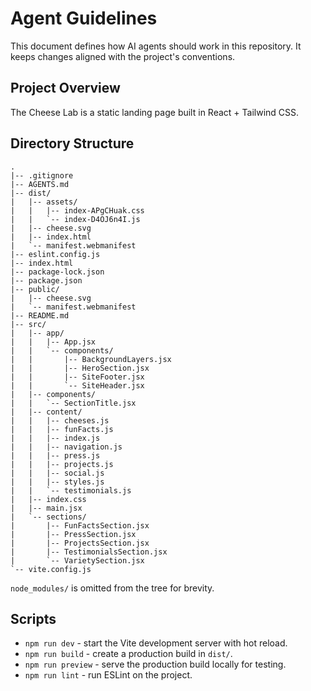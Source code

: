 ﻿# Agent Guidelines

This document defines how AI agents should work in this repository. It keeps changes aligned with the project's conventions.

## Project Overview

The Cheese Lab is a static landing page built in React + Tailwind CSS.

## Directory Structure

```
.
|-- .gitignore
|-- AGENTS.md
|-- dist/
|   |-- assets/
|   |   |-- index-APgCHuak.css
|   |   `-- index-D4OJ6n4I.js
|   |-- cheese.svg
|   |-- index.html
|   `-- manifest.webmanifest
|-- eslint.config.js
|-- index.html
|-- package-lock.json
|-- package.json
|-- public/
|   |-- cheese.svg
|   `-- manifest.webmanifest
|-- README.md
|-- src/
|   |-- app/
|   |   |-- App.jsx
|   |   `-- components/
|   |       |-- BackgroundLayers.jsx
|   |       |-- HeroSection.jsx
|   |       |-- SiteFooter.jsx
|   |       `-- SiteHeader.jsx
|   |-- components/
|   |   `-- SectionTitle.jsx
|   |-- content/
|   |   |-- cheeses.js
|   |   |-- funFacts.js
|   |   |-- index.js
|   |   |-- navigation.js
|   |   |-- press.js
|   |   |-- projects.js
|   |   |-- social.js
|   |   |-- styles.js
|   |   `-- testimonials.js
|   |-- index.css
|   |-- main.jsx
|   `-- sections/
|       |-- FunFactsSection.jsx
|       |-- PressSection.jsx
|       |-- ProjectsSection.jsx
|       |-- TestimonialsSection.jsx
|       `-- VarietySection.jsx
`-- vite.config.js
```

`node_modules/` is omitted from the tree for brevity.

## Scripts

- `npm run dev` - start the Vite development server with hot reload.
- `npm run build` - create a production build in `dist/`.
- `npm run preview` - serve the production build locally for testing.
- `npm run lint` - run ESLint on the project.
